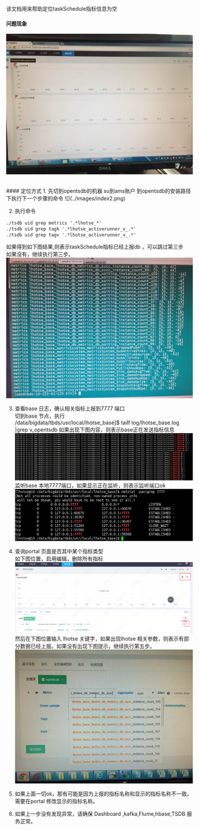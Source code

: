 该文档用来帮助定位taskSchedule指标信息为空

#### 问题现象
![](../images/index1.jpg)

<br>
#### 定位方式
1. 先切到opentsdb的机器  su到ams账户  到opentsdb的安装路径下执行下一个步骤的命令  
![](../images/index2.png)

2. 执行命令
```
./tsdb uid grep metrics '.*lhotse_*'
./tsdb uid grep tagk '.*lhotse_activerunner_v_.*'
./tsdb uid grep tagv '.*lhotse_activerunner_v_.*'
```
如果得到如下图结果,则表示taskSchedule指标已经上报db  ，可以跳过第三步  
如果没有，继续执行第三步。   
![](../images/index3.jpg)

3. 查看base 日志，确认相关指标上报到7777 端口  
切到base 节点，执行   
/data/bigdata/tbds/usr/local/lhotse_base]$ tailf log/lhotse_base.log |grep v_opentsdb
如果出现下图内容，则表示base正在发送指标信息  
![](../images/index5.png)
监听base 本地7777端口，如果显示正在监听，则表示监听端口ok
![](../images/index7.png)

4. 查询portal 页面是否其中某个指标类型  
如下图位置，启用编辑，删除所有指标  
![](../images/index6.png)
然后在下图位置输入 lhotse 关键字，如果出现lhotse 相关参数，则表示有部分数据已经上报。如果没有出现下图提示，继续执行第五步。  
![](../images/index8.jpg)

5. 如果上面一切ok，那有可能是因为上报的指标名称和显示的指标名称不一致。需要在portal 修改显示的指标名称。
6. 如果上一步没有发现异常，请确保 Dashboard ,kafka,Flume,hbase,TSDB 服务正常。 
